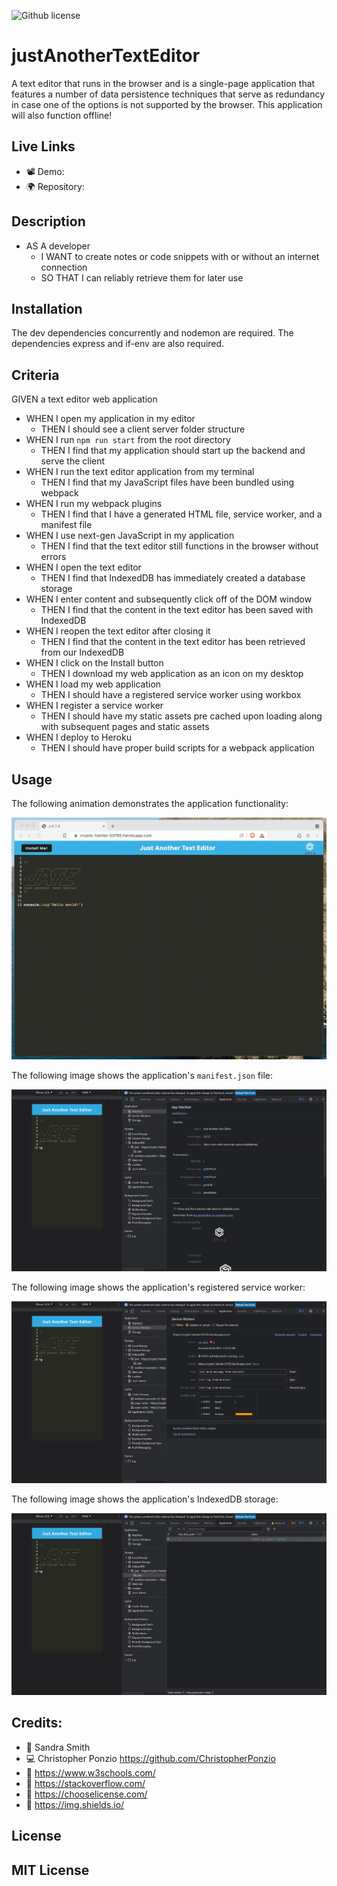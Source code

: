 ![Github license](https://img.shields.io/badge/license-MIT-blueviolet.svg)

# justAnotherTextEditor

A text editor that runs in the browser and is a single-page application that features a number of data persistence techniques that serve as redundancy in case one of the options is not supported by the browser. This application will also function offline!

## Live Links

- 📽️ Demo:
- 🌍 Repository:

## Description

- AS A developer
  - I WANT to create notes or code snippets with or without an internet connection
  - SO THAT I can reliably retrieve them for later use

## Installation

The dev dependencies concurrently and nodemon are required. The dependencies express and if-env are also required.

## Criteria

GIVEN a text editor web application
* WHEN I open my application in my editor
    * THEN I should see a client server folder structure
* WHEN I run `npm run start` from the root directory
    * THEN I find that my application should start up the backend and serve the client
* WHEN I run the text editor application from my terminal
    * THEN I find that my JavaScript files have been bundled using webpack
* WHEN I run my webpack plugins
    * THEN I find that I have a generated HTML file, service worker, and a manifest file
* WHEN I use next-gen JavaScript in my application
    * THEN I find that the text editor still functions in the browser without errors
* WHEN I open the text editor
    * THEN I find that IndexedDB has immediately created a database storage
* WHEN I enter content and subsequently click off of the DOM window
    * THEN I find that the content in the text editor has been saved with IndexedDB
* WHEN I reopen the text editor after closing it
    * THEN I find that the content in the text editor has been retrieved from our IndexedDB
* WHEN I click on the Install button
    * THEN I download my web application as an icon on my desktop
* WHEN I load my web application
    * THEN I should have a registered service worker using workbox
* WHEN I register a service worker
    * THEN I should have my static assets pre cached upon loading along with subsequent pages and static assets
* WHEN I deploy to Heroku
    * THEN I should have proper build scripts for a webpack application

## Usage

The following animation demonstrates the application functionality:

![Demonstration of the finished Module 19 Challenge being used in the browser and then installed.](./Assets/00-demo.gif)

The following image shows the application's `manifest.json` file:

![Demonstration of the finished Module 19 Challenge with a manifest file in the browser.](./Assets/01-manifest.png)

The following image shows the application's registered service worker:

![Demonstration of the finished Module 19 Challenge with a registered service worker in the browser.](./Assets/02-service-worker.png)

The following image shows the application's IndexedDB storage:

![Demonstration of the finished Module 19 Challenge with a IndexedDB storage named 'jate' in the browser.](./Assets/03-idb-storage.png)

## Credits:

- 🏫 Sandra Smith
- 💻 Christopher Ponzio https://github.com/ChristopherPonzio
- 🔗 https://www.w3schools.com/
- 🔗 https://stackoverflow.com/
- 🔗 https://chooselicense.com/
- 🔗 https://img.shields.io/


## License

## MIT License
